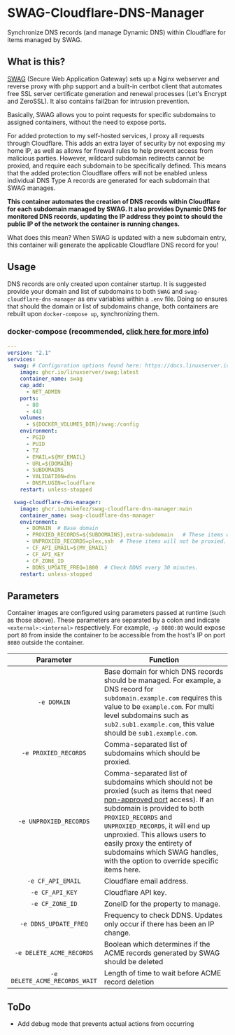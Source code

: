 # SWAG-Cloudflare-DNS-Manager
Synchronize DNS records (and manage Dynamic DNS) within Cloudflare for items managed by SWAG.

## What is this?
[SWAG](https://github.com/linuxserver/docker-swag) (Secure Web Application Gateway) sets up a Nginx webserver and reverse proxy with php support and a built-in certbot client that automates free SSL server certificate generation and renewal processes (Let's Encrypt and ZeroSSL). It also contains fail2ban for intrusion prevention.

Basically, SWAG allows you to point requests for specific subdomains to assigned containers, without the need to expose ports.

For added protection to my self-hosted services, I proxy all requests through Cloudflare. This adds an extra layer of security by not exposing my home IP, as well as allows for firewall rules to help prevent access from malicious parties. However, wildcard subdomain redirects cannot be proxied, and require each subdomain to be specifically defined. This means that the added protection Cloudflare offers will not be enabled unless individual DNS Type A records are generated for each subdomain that SWAG manages.

**This container automates the creation of DNS records within Cloudflare for each subdomain managed by SWAG. It also provides Dynamic DNS for monitored DNS records, updating the IP address they point to should the public IP of the network the container is running changes.**

What does this mean? When SWAG is updated with a new subdomain entry, this container will generate the applicable Cloudflare DNS record for you!

## Usage
DNS records are only created upon container startup. It is suggested provide your domain and list of subdomains to both `SWAG` and `swag-cloudflare-dns-manager` as env variables within a `.env` file. Doing so ensures that should the domain or list of subdomains change, both containers are rebuilt upon `docker-compose up`, synchronizing them.

### docker-compose (recommended, [click here for more info](https://docs.linuxserver.io/general/docker-compose))

```yaml
---
version: "2.1"
services:
  swag: # Configuration options found here: https://docs.linuxserver.io/images/docker-swag
    image: ghcr.io/linuxserver/swag:latest
    container_name: swag
    cap_add:
      - NET_ADMIN
    ports:
      - 80
      - 443
    volumes:
      - ${DOCKER_VOLUMES_DIR}/swag:/config
    environment:
      - PGID
      - PUID
      - TZ
      - EMAIL=${MY_EMAIL}
      - URL=${DOMAIN}
      - SUBDOMAINS
      - VALIDATION=dns
      - DNSPLUGIN=cloudflare
    restart: unless-stopped

  swag-cloudflare-dns-manager:
    image: ghcr.io/mikefez/swag-cloudflare-dns-manager:main
    container_name: swag-cloudflare-dns-manager
    environment:
      - DOMAIN  # Base domain
      - PROXIED_RECORDS=${SUBDOMAINS},extra-subdomain   # These items will be proxied. Should you want to manage subdomains which are not provided to SWAG, you can extend this list by appending comma-separated subdomains. Items in this list which are also provided to UNPROXIED_RECORDS will be unproxied.
      - UNPROXIED_RECORDS=plex,ssh  # These items will not be proxied. Plex requires port 32400 which cloudflare does not provide, and my SSH port is not the default.
      - CF_API_EMAIL=${MY_EMAIL}
      - CF_API_KEY
      - CF_ZONE_ID
      - DDNS_UPDATE_FREQ=1800  # Check DDNS every 30 minutes.
    restart: unless-stopped
```

## Parameters

Container images are configured using parameters passed at runtime (such as those above). These parameters are separated by a colon and indicate `<external>:<internal>` respectively. For example, `-p 8080:80` would expose port `80` from inside the container to be accessible from the host's IP on port `8080` outside the container.

| Parameter | Function |
| :----: | --- |
| `-e DOMAIN` | Base domain for which DNS records should be managed. For example, a DNS record for `subdomain.example.com` requires this value to be `example.com`. For multi level subdomains such as  `sub2.sub1.example.com`, this value should be `sub1.example.com`. |
| `-e PROXIED_RECORDS` | Comma-separated list of subdomains which should be proxied. |
| `-e UNPROXIED_RECORDS` | Comma-separated list of subdomains which should not be proxied (such as items that need [non-approved port](https://support.cloudflare.com/hc/en-us/articles/200169156-Identifying-network-ports-compatible-with-Cloudflare-s-proxy) access). If an subdomain is provided to both `PROXIED_RECORDS` and `UNPROXIED_RECORDS`, it will end up unproxied. This allows users to easily proxy the entirety of subdomains which SWAG handles, with the option to override specific items here. |
| `-e CF_API_EMAIL` | Cloudflare email address. |
| `-e CF_API_KEY` | Cloudflare API key. |
| `-e CF_ZONE_ID` | ZoneID for the property to manage. |
| `-e DDNS_UPDATE_FREQ` | Frequency to check DDNS. Updates only occur if there has been an IP change. |
| `-e DELETE_ACME_RECORDS` | Boolean which determines if the ACME records generated by SWAG should be deleted |
| `-e DELETE_ACME_RECORDS_WAIT` | Length of time to wait before ACME record deletion |

## ToDo
- Add debug mode that prevents actual actions from occurring
